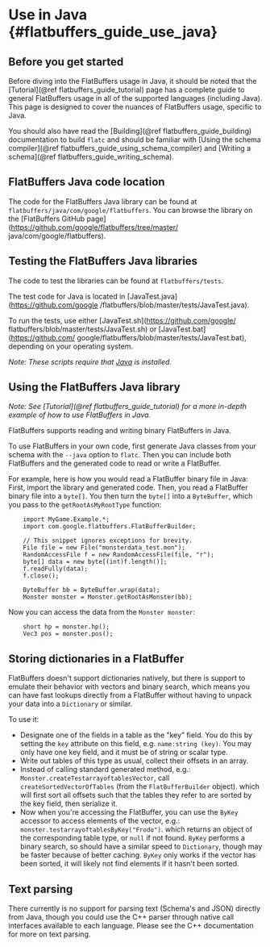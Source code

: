 ﻿Use in Java    {#flatbuffers_guide_use_java}
==============

## Before you get started

Before diving into the FlatBuffers usage in Java, it should be noted that
the [Tutorial](@ref flatbuffers_guide_tutorial) page has a complete guide to
general FlatBuffers usage in all of the supported languages (including Java).
This page is designed to cover the nuances of FlatBuffers usage,
specific to Java.

You should also have read the [Building](@ref flatbuffers_guide_building)
documentation to build `flatc` and should be familiar with
[Using the schema compiler](@ref flatbuffers_guide_using_schema_compiler) and
[Writing a schema](@ref flatbuffers_guide_writing_schema).

## FlatBuffers Java code location

The code for the FlatBuffers Java library can be found at
`flatbuffers/java/com/google/flatbuffers`. You can browse the library on the
[FlatBuffers GitHub page](https://github.com/google/flatbuffers/tree/master/
java/com/google/flatbuffers).

## Testing the FlatBuffers Java libraries

The code to test the libraries can be found at `flatbuffers/tests`.

The test code for Java is located in [JavaTest.java](https://github.com/google
/flatbuffers/blob/master/tests/JavaTest.java).

To run the tests, use either [JavaTest.sh](https://github.com/google/
flatbuffers/blob/master/tests/JavaTest.sh) or [JavaTest.bat](https://github.com/
google/flatbuffers/blob/master/tests/JavaTest.bat), depending on your operating
system.

*Note: These scripts require that [Java](https://www.oracle.com/java/index.html)
is installed.*

## Using the FlatBuffers Java library

*Note: See [Tutorial](@ref flatbuffers_guide_tutorial) for a more in-depth
example of how to use FlatBuffers in Java.*

FlatBuffers supports reading and writing binary FlatBuffers in Java.

To use FlatBuffers in your own code, first generate Java classes from your
schema with the `--java` option to `flatc`.
Then you can include both FlatBuffers and the generated code to read
or write a FlatBuffer.

For example, here is how you would read a FlatBuffer binary file in Java:
First, import the library and generated code. Then, you read a FlatBuffer binary
file into a `byte[]`.  You then turn the `byte[]` into a `ByteBuffer`, which you
pass to the `getRootAsMyRootType` function:

~~~~~~~~~~~~~~~~~~~~~~~~~~~~~~~~~~~~~~~~~~~~~~~~~~~~~~~~~~~~~~~~~~{.java}
    import MyGame.Example.*;
    import com.google.flatbuffers.FlatBufferBuilder;

    // This snippet ignores exceptions for brevity.
    File file = new File("monsterdata_test.mon");
    RandomAccessFile f = new RandomAccessFile(file, "r");
    byte[] data = new byte[(int)f.length()];
    f.readFully(data);
    f.close();

    ByteBuffer bb = ByteBuffer.wrap(data);
    Monster monster = Monster.getRootAsMonster(bb);
~~~~~~~~~~~~~~~~~~~~~~~~~~~~~~~~~~~~~~~~~~~~~~~~~~~~~~~~~~~~~~~~~~

Now you can access the data from the `Monster monster`:

~~~~~~~~~~~~~~~~~~~~~~~~~~~~~~~~~~~~~~~~~~~~~~~~~~~~~~~~~~~~~~~~~~{.java}
    short hp = monster.hp();
    Vec3 pos = monster.pos();
~~~~~~~~~~~~~~~~~~~~~~~~~~~~~~~~~~~~~~~~~~~~~~~~~~~~~~~~~~~~~~~~~~

## Storing dictionaries in a FlatBuffer

FlatBuffers doesn't support dictionaries natively, but there is support to
emulate their behavior with vectors and binary search, which means you
can have fast lookups directly from a FlatBuffer without having to unpack
your data into a `Dictionary` or similar.

To use it:
-   Designate one of the fields in a table as the "key" field. You do this
    by setting the `key` attribute on this field, e.g.
    `name:string (key)`.
    You may only have one key field, and it must be of string or scalar type.
-   Write out tables of this type as usual, collect their offsets in an
    array.
-   Instead of calling standard generated method,
    e.g.: `Monster.createTestarrayoftablesVector`,
    call `createSortedVectorOfTables` (from the `FlatBufferBuilder` object).
    which will first sort all offsets such that the tables they refer to
    are sorted by the key field, then serialize it.
-   Now when you're accessing the FlatBuffer, you can use
    the `ByKey` accessor to access elements of the vector, e.g.:
    `monster.testarrayoftablesByKey("Frodo")`.
    which returns an object of the corresponding table type,
    or `null` if not found.
    `ByKey` performs a binary search, so should have a similar
    speed to `Dictionary`, though may be faster because of better caching.
    `ByKey` only works if the vector has been sorted, it will
    likely not find elements if it hasn't been sorted.

## Text parsing

There currently is no support for parsing text (Schema's and JSON) directly
from Java, though you could use the C++ parser through native call
interfaces available to each language. Please see the
C++ documentation for more on text parsing.

<br>
